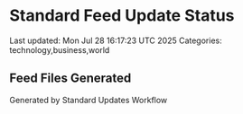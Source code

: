 # Standard Feed Update Status
Last updated: Mon Jul 28 16:17:23 UTC 2025
Categories: technology,business,world

## Feed Files Generated

Generated by Standard Updates Workflow
